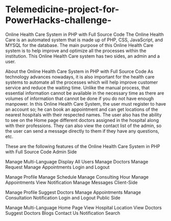 # Telemedicine-project-for-PowerHacks-challenge-



Online Health Care System in PHP with Full Source Code
The Online  Health Care is an automated system that is made up of PHP, CSS, JavaScript, and MYSQL for the database. The main purpose of this Online Health Care system is to help improve and optimize all the processes within the institution. This Online Health Care system has two sides, an admin and a user.

About the Online Health Care System in PHP with Full Source Code
As technology advances nowadays, it is also important for the health care systems to automate all the processes which will help improve customer service and reduce the waiting time. Unlike the manual process, that essential information cannot be available in the necessary time as there are volumes of information that cannot be done if you do not have enough manpower. In this Online Health Care System, the user must register to have an account so; he can book an appointment and can get locations of the nearest hospitals with their respected names. The user also has the ability to see on the Home page different doctors assigned in the hospital along with their professions. They can also view the contact list of the admin, so the user can send a message directly to them if they have any questions, etc.


These are the following features of the Online Health Care System in PHP with Full Source Code
Admin Side

Manage Multi-Language
Display All Users
Manage Doctors
Manage Request
Manage Appointments
Login and Logout

Manage Profile
Manage Schedule
Manage Consulting Hour
Manage Appointments
View Notification
Manage Messages
Client-Side

Manage Profile
Suggest Doctors
Manage Appointments
Manage Consultation
Notification
Login and Logout
Public Side

Manage Multi-Language
Home Page
View Hospital Location
View Doctors
Suggest Doctors
Blogs
Contact Us
Notification
Search

